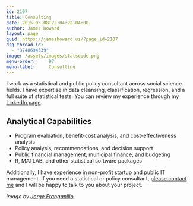 ```yaml
---
id: 2107
title: Consulting
date: 2015-05-08T22:04:22-04:00
author: James Howard
layout: page
guid: https://jameshoward.us/?page_id=2107
dsq_thread_id:
  - "3748694539"
image: /assets/images/statscode.png
menu-order:     97
menu-label:     Consulting
---
```

I work as a statistical and public policy consultant across social
science fields.  I have expertise in data cleansing, classification,
regression, and a full suite of statistical tests.  You can review
my experience through my [LinkedIn
page](https://www.linkedin.com/in/k3jph).

## Analytical Capabilities
* Program evaluation, benefit-cost analysis, and cost-effectiveness analysis
* Policy analysis, recommendations, and decision support
* Public financial management, municipal finance, and budgeting
* R, MATLAB, and other statistical software packages

Additionally, I have experience in non-profit startup and public
IT management.  If you need a statistical or policy consultant,
[please contact me](/contact-me) and I will be happy to talk to you
about your project.

_Image by [Jorge Franganillo](https://www.flickr.com/photos/franganillo/3734200307)._
